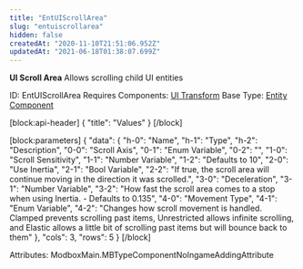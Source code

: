 ```yaml
---
title: "EntUIScrollArea"
slug: "entuiscrollarea"
hidden: false
createdAt: "2020-11-10T21:51:06.952Z"
updatedAt: "2021-06-18T01:38:07.699Z"
---
```

**UI Scroll Area**
Allows scrolling child UI entities

ID: EntUIScrollArea
Requires Components: [UI Transform](doc:entuitransform)
Base Type: [Entity Component](doc:componententity)

[block:api-header]
{
  "title": "Values"
}
[/block]

[block:parameters]
{
  "data": {
    "h-0": "Name",
    "h-1": "Type",
    "h-2": "Description",
    "0-0": "Scroll Axis",
    "0-1": "Enum Variable<Scroll Axis>",
    "0-2": "",
    "1-0": "Scroll Sensitivity",
    "1-1": "Number Variable",
    "1-2": "Defaults to 10",
    "2-0": "Use Inertia",
    "2-1": "Bool Variable",
    "2-2": "If true, the scroll area will continue moving in the direction it was scrolled.",
    "3-0": "Deceleration",
    "3-1": "Number Variable",
    "3-2": "How fast the scroll area comes to a stop when using Inertia. - Defaults to 0.135",
    "4-0": "Movement Type",
    "4-1": "Enum Variable<Movement Type>",
    "4-2": "Changes how scroll movement is handled. Clamped prevents scrolling past items, Unrestricted allows infinite scrolling, and Elastic allows a little bit of scrolling past items but will bounce back to them"
  },
  "cols": 3,
  "rows": 5
}
[/block]


Attributes:
ModboxMain.MBTypeComponentNoIngameAddingAttribute
